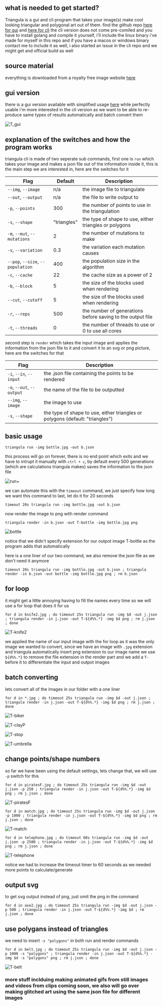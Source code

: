 ## what is needed to get started?
Triangula is a gui and cli program that takes your image(s) make cool looking triangular and polygonal art out of them. find the github repo [here for gui](https://github.com/RH12503/triangula) and [here for cli](https://github.com/RH12503/Triangula-CLI) the cli version does not come pre-comiled and you have to install golang and compile it yourself, i'll include the linux binary i've made for myself in this repo and if you have a macos or windows binary contact me to include it as well, i also started an issue in the cli repo and we might get and official build as well

## source material
everything is downloaded from a royalty free image website [here](https://free-images.com/)

## gui version
there is a gui version available with simplified usage [here](https://github.com/RH12503/triangula/releases/tag/v1.2.0) while perfectly usable i'm more interested in the cli version as we want to be able to re-produce same types of results automatically and batch convert them

![T_gui](https://user-images.githubusercontent.com/59083599/135850973-abd1274e-92f4-46f1-99cd-2a503739b552.jpg)

## explanation of the switches and how the program works
triangula cli is made of two seperate sub commands, first one is `run` which takes your image and makes a json file out of the information inside it, this is the main step we are interested in, here are the switches for it

| Flag | Default | Description |
| --- | --- | --- |
| `--img`,  `--image` | n/a | the image file to triangulate |
| `--out`,  `--output` | n/a | the file to write output to |
| `-p`,  `--points` | 300 | the number of points to use in the triangulation |
| `-s`,  `--shape` | "triangles" | the type of shape to use, either triangles or polygons |
| `-m`,  `--mut`, `--mutations` | 2 | the number of mutations to make |
| `-v`,  `--variation` | 0.3 | the variation each mutation causes |
| `--pop`,  `--size`, `--population` | 400 | the population size in the algorithm |
| `-c`,  `--cache` | 22 | the cache size as a power of 2 |
| `-b`,  `--block` | 5 | the size of the blocks used when rendering |
| `--cut`,  `--cutoff` | 5 | the size of the blocks used when rendering |
| `-r`,  `--reps` | 500 | the number of generations before saving to the output file |
| `-t`,  `--threads` | 0 | the number of threads to use or 0 to use all cores |

second step is `render` which takes the input image and applies the information from the json file to it and convert it to an svg or png picture, here are the switches for that

| Flag | Description |
| --- | --- |
| `-i`,  `--in`,  `--input` | the .json file containing the points to be rendered |
| `-o`,  `--out`,  `--output` | the name of the file to be outputted |
| `--img`,  `--image`| the image to use |
| `-s`,  `--shape`| the type of shape to use, either triangles or polygons (default: "triangles") |

## basic usage
```
triangula run -img bottle.jpg -out b.json
```
this process will go on forever, there is no end point which exits and we have to intrupt it manually with `ctrl + c`, by default every 500 generations (which are calculations triangula makes) saves the information to the json file

![run+](https://user-images.githubusercontent.com/59083599/135856002-baa8d9ae-5ab9-4663-90cb-ff09a78860e9.jpg)

we can automate this with the `timeout` command, we just specify how long we want this command to last, let do it for 20 seconds
```
timeout 20s triangula run -img bottle.jpg -out b.json
```
now render the image to png with render command
```
triangula render -in b.json -out T-bottle -img bottle.jpg png 
```
![bottle](https://user-images.githubusercontent.com/59083599/135856516-71402ea8-1d2f-45d1-ac68-7ab12fe96890.png)

notice that we didn't specify extension for our outpot image T-bottle as the program adds that automatically

here is a one liner of our two command, we also remove the json file as we don't need it anymore
```
timeout 20s triangula run -img bottle.jpg -out b.json ; triangula render -in b.json -out bottle -img bottle.jpg png ; rm b.json
```

## for loop
it might get a little annoying having to fill the names every time so we will use a for loop that does it for us
```
for d in knife2.jpg ; do timeout 25s triangula run -img $d -out j.json ; triangula render -in j.json -out T-${d%%.*} -img $d png ; rm j.json ; done
```
![T-knife2](https://user-images.githubusercontent.com/59083599/135857650-5c00a567-3d1e-43ab-ab05-36f286107611.png)

we applied the name of our input image with the for loop as it was the only image we wanted to convert, since we have an image with `.jpg` extension and triangula automatically insert png extension to our image name we use `${d%%.*}` to remove the file extension in the render part and we add a `T-` before it to differentiate the input and outpot images

## batch converting
lets convert all of the images in our folder with a one liner
```
for d in *.jpg ; do timeout 25s triangula run -img $d -out j.json ; triangula render -in j.json -out T-${d%%.*} -img $d png ; rm j.json ; done
```
![T-biker](https://user-images.githubusercontent.com/59083599/135858663-f03fbfc6-338a-4d76-9f44-7eb855f700bc.png)

![T-clayP](https://user-images.githubusercontent.com/59083599/135858852-09cb9ff3-ee85-40c0-bb53-dde17caa8b27.png)

![T-stop](https://user-images.githubusercontent.com/59083599/135858902-cf29ac88-70e3-4ac3-9170-ec038266df5b.png)

![T-umbrella](https://user-images.githubusercontent.com/59083599/135858951-dec0df65-6aac-4ea0-a454-cf391022fe96.png)

## change points/shape numbers
so far we have been using the default settings, lets change that, we will use `-p` switch for this
```
for d in piratesF.jpg ; do timeout 25s triangula run -img $d -out j.json -p 250 ; triangula render -in j.json -out T-${d%%.*} -img $d png ; rm j.json ; done
```
![T-piratesF](https://user-images.githubusercontent.com/59083599/135860752-d48bbd75-0a7c-4611-815f-5a1ab017dafa.png)

```
for d in match.jpg ; do timeout 25s triangula run -img $d -out j.json -p 1000 ; triangula render -in j.json -out T-${d%%.*} -img $d png ; rm j.json ; done
```
![T-match](https://user-images.githubusercontent.com/59083599/135861284-46255a7a-9587-45b5-aaaf-7c789e6f8ad8.png)

```
for d in telephone.jpg ; do timeout 60s triangula run -img $d -out j.json -p 2500 ; triangula render -in j.json -out T-${d%%.*} -img $d png ; rm j.json ; done
```
![T-telephone](https://user-images.githubusercontent.com/59083599/135861933-eb68781b-3dbe-4ebe-946f-fe1b68b18d06.png)

notice we had to increase the timeout timer to 60 seconds as we needed more points to calculate/generate

## output svg
to get svg output instead of png, just omit the png in the command
```
for d in axe2.jpg ; do timeout 25s triangula run -img $d -out j.json -p 500 ; triangula render -in j.json -out T-${d%%.*} -img $d ; rm j.json ; done
```

## use polygans instead of triangles
we need to insert `-s "polygons"` in both run and render commands
```
for d in belt.jpg ; do timeout 25s triangula run -img $d -out j.json -p 1000 -s "polygons" ; triangula render -in j.json -out T-${d%%.*} -img $d -s "polygons" png ; rm j.json ; done
```
![T-belt](https://user-images.githubusercontent.com/59083599/135863708-3a1fbbf7-73a5-42f7-9b47-4dc1288a80ba.png)

### more stuff inclduing making animated gifs from still images and videos from clips coming soon, we also will go over making glitched art using the same json file for different images 
